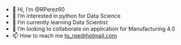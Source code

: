 - 👋 Hi, I’m @RPerez60
- 👀 I’m interested in python for Data Science
- 🌱 I’m currently learning Data Scientist
- 💞️ I’m looking to collaborate on application for Manufacturing 4.0
- 📫 How to reach me to_rpe@hotmail.com

<!---
RPerez60/RPerez60 is a ✨ special ✨ repository because its `README.md` (this file) appears on your GitHub profile.
You can click the Preview link to take a look at your changes.
--->
